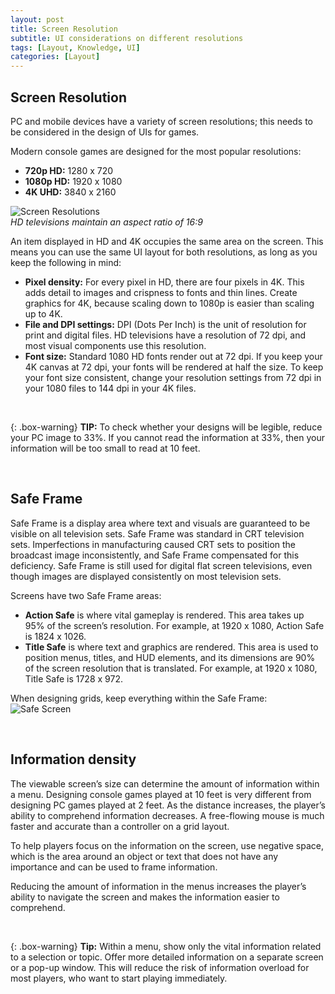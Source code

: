 ```yaml
---
layout: post
title: Screen Resolution
subtitle: UI considerations on different resolutions
tags: [Layout, Knowledge, UI]
categories: [Layout]
---
```


## Screen Resolution
PC and mobile devices have a variety of screen resolutions; this needs to be considered in the design of UIs for games. 

Modern console games are designed for the most popular resolutions:
- **720p HD:** 1280 x 720
- **1080p HD:** 1920 x 1080
- **4K UHD:** 3840 x 2160

![Screen Resolutions](/privatebebomalaka/img/Screen_Resolutions.jpg)  
_HD televisions maintain an aspect ratio of 16:9_

An item displayed in HD and 4K occupies the same area on the screen. This means you can use the same UI layout for both resolutions, as long as you keep the following in mind:
- **Pixel density:** For every pixel in HD, there are four pixels in 4K. This adds detail to images and crispness to fonts and thin lines. Create graphics for 4K, because scaling down to 1080p is easier than scaling up to 4K.
- **File and DPI settings:** DPI (Dots Per Inch) is the unit of resolution for print and digital files. HD televisions have a resolution of 72 dpi, and most visual components use this resolution.
- **Font size:** Standard 1080 HD fonts render out at 72 dpi. If you keep your 4K canvas at 72 dpi, your fonts will be rendered at half the size. To keep your font size consistent, change your resolution settings from 72 dpi in your 1080 files to 144 dpi in your 4K files.

<br>

{: .box-warning}
**TIP:** To check whether your designs will be legible, reduce your PC image to 33%. If you cannot read the information at 33%, then your information will be too small to read at 10 feet.

<br>


## Safe Frame
Safe Frame is a display area where text and visuals are guaranteed to be visible on all television sets. Safe Frame was standard in CRT television sets. Imperfections in manufacturing caused CRT sets to position the broadcast image inconsistently, and Safe Frame compensated for this deficiency. Safe Frame is still used for digital flat screen televisions, even though images are displayed consistently on most television sets.

Screens have two Safe Frame areas:
- **Action Safe** is where vital gameplay is rendered. This area takes up 95% of the screen’s resolution. For example, at 1920 x 1080, Action Safe is 1824 x 1026.
- **Title Safe** is where text and graphics are rendered. This area is used to position menus, titles, and HUD elements, and its dimensions are 90% of the screen resolution that is translated. For example, at 1920 x 1080, Title Safe is 1728 x 972.

When designing grids, keep everything within the Safe Frame:  
![Safe Screen](/privatebebomalaka/img/Safe_Screen.jpg)  

<br>

## Information density
The viewable screen’s size can determine the amount of information within a menu. Designing console games played at 10 feet is very different from designing PC games played at 2 feet. As the distance increases, the player’s ability to comprehend information decreases. A free-flowing mouse is much faster and accurate than a controller on a grid layout.

To help players focus on the information on the screen, use negative space, which is the area around an object or text that does not have any importance and can be used to frame information. 

Reducing the amount of information in the menus increases the player’s ability to navigate the screen and makes the information easier to comprehend.

<br>

{: .box-warning}
**Tip:** Within a menu, show only the vital information related to a selection or topic. Offer more detailed information on a separate screen or a pop-up window. This will reduce the risk of information overload for most players, who want to start playing immediately.

<br>
